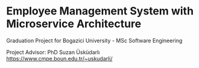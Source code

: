 # Employee Management System with Microservice Architecture
 Graduation Project for Bogazici University - MSc Software Engineering
 
 Project Advisor: PhD Suzan Üsküdarlı https://www.cmpe.boun.edu.tr/~uskudarli/
 
 
